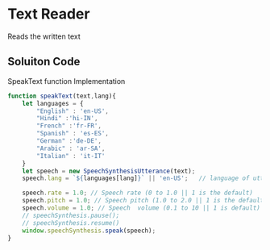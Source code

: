 <h1> Text Reader</h1>
<p>Reads the written text</p>

<h2> Soluiton Code </h3>

<p>SpeakText function Implementation</p>

```javascript
function speakText(text,lang){
    let languages = {
        "English" : 'en-US',
        "Hindi" :'hi-IN',
        "French" :'fr-FR',
        "Spanish" : 'es-ES',
        "German" :'de-DE',
        "Arabic" : 'ar-SA',
        "Italian" : 'it-IT'
    }
    let speech = new SpeechSynthesisUtterance(text);
    speech.lang = `${languages[lang]}` || 'en-US';   // language of utterance

    speech.rate = 1.0; // Speech rate (0 to 1.0 || 1 is the default)
    speech.pitch = 1.0; // Speech pitch (1.0 to 2.0 || 1 is the default)
    speech.volume = 1.0; // Speech  volume (0.1 to 10 || 1 is default)
    // speechSynthesis.pause();
    // speechSynthesis.resume()
    window.speechSynthesis.speak(speech);
}
```